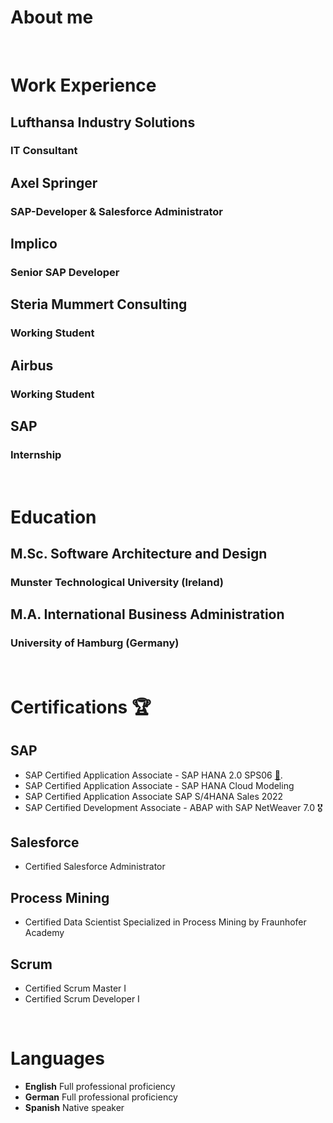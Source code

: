 # About me

&nbsp;
&nbsp;
# Work Experience
## Lufthansa Industry Solutions
### IT Consultant

## Axel Springer
### SAP-Developer & Salesforce Administrator
  
## Implico
### Senior SAP Developer

## Steria Mummert Consulting
### Working Student

## Airbus
### Working Student
 
## SAP
### Internship

&nbsp;
&nbsp;
# Education
## M.Sc. Software Architecture and Design
### Munster Technological University (Ireland)
  
## M.A. International Business Administration
### University of Hamburg (Germany)

&nbsp;
&nbsp;
# Certifications :trophy:
## SAP
- SAP Certified Application Associate - SAP HANA 2.0 SPS06 [:link:](https://www.credly.com/badges/8014298f-61ac-456e-8e22-528ada0f285e).
- SAP Certified Application Associate - SAP HANA Cloud Modeling
- SAP Certified Application Associate SAP S/4HANA Sales 2022
- SAP Certified Development Associate - ABAP with SAP NetWeaver 7.0
:medal_military:
  
## Salesforce
- Certified Salesforce Administrator
  
## Process Mining
- Certified Data Scientist Specialized in Process Mining by Fraunhofer Academy
  
## Scrum
- Certified Scrum Master I
- Certified Scrum Developer I

&nbsp;
&nbsp;
# Languages
- **English** Full professional proficiency
- **German**  Full professional proficiency
- **Spanish** Native speaker

